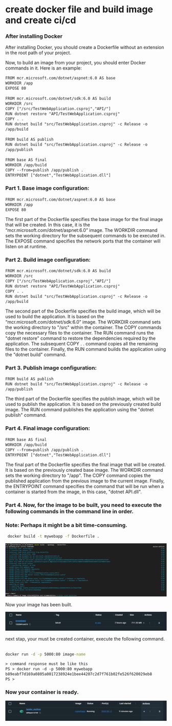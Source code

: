 
# create docker file and build image and create ci/cd

### After installing Docker
After installing Docker, you should create a Dockerfile without an extension in the root path of your project.

Now, to build an image from your project, you should enter Docker commands in it. Here is an example:

```docker
FROM mcr.microsoft.com/dotnet/aspnet:6.0 AS base
WORKDIR /app
EXPOSE 80

FROM mcr.microsoft.com/dotnet/sdk:6.0 AS build
WORKDIR /src
COPY ["/src/TestWebApplication.csproj","API/"]
RUN dotnet restore "API/TestWebApplication.csproj"
COPY . .
RUN dotnet build "src/TestWebApplication.csproj" -c Release -o /app/build

FROM build AS publish 
RUN dotnet build "src/TestWebApplication.csproj" -c Release -o /app/publish

FROM base AS final 
WORKDIR /app/build
COPY --from=publish /app/publish .
ENTRYPOINT ["dotnet","TestWebApplication.dll"]
```


### Part 1. Base image configuration:

```docker
FROM mcr.microsoft.com/dotnet/aspnet:6.0 AS base
WORKDIR /app
EXPOSE 80
```
The first part of the Dockerfile specifies the base image for the final image that will be created. In this case, it is the “mcr.microsoft.com/dotnet/aspnet:6.0” image. The WORKDIR command sets the working directory for the subsequent commands to be executed in. The EXPOSE command specifies the network ports that the container will listen on at runtime.

### Part 2. Build image configuration:

```docker
FROM mcr.microsoft.com/dotnet/sdk:6.0 AS build
WORKDIR /src
COPY ["/src/TestWebApplication.csproj","API/"]
RUN dotnet restore "API/TestWebApplication.csproj"
COPY . .
RUN dotnet build "src/TestWebApplication.csproj" -c Release -o /app/build
```

The second part of the Dockerfile specifies the build image, which will be used to build the application. It is based on the “mcr.microsoft.com/dotnet/sdk:6.0” image. The WORKDIR command sets the working directory to "/src" within the container. The COPY commands copy the necessary files to the container. The RUN command runs the "dotnet restore" command to restore the dependencies required by the application. The subsequent COPY . . command copies all the remaining files to the container. Finally, the RUN command builds the application using the "dotnet build" command.

### Part 3. Publish image configuration:

```docker
FROM build AS publish 
RUN dotnet build "src/TestWebApplication.csproj" -c Release -o /app/publish
```

The third part of the Dockerfile specifies the publish image, which will be used to publish the application. It is based on the previously created build image. The RUN command publishes the application using the "dotnet publish" command.

### Part 4. Final image configuration:

```docker
FROM base AS final 
WORKDIR /app/build
COPY --from=publish /app/publish .
ENTRYPOINT ["dotnet","TestWebApplication.dll"]
```

The final part of the Dockerfile specifies the final image that will be created. It is based on the previously created base image. The WORKDIR command sets the working directory to "/app". The COPY command copies the published application from the previous image to the current image. Finally, the ENTRYPOINT command specifies the command that will be run when a container is started from the image, in this case, "dotnet API.dll".


### Part 4. Now, for the image to be built, you need to execute the following commands in the command line in order.

### Note: Perhaps it might be a bit time-consuming.


```cmd
 docker build -t mywebapp -f Dockerfile .
```

![My Remote Image](https://github.com/nosratifarhad/Docker_CI_CD_DotNet6/blob/main/docs/Annotation1.png)

Now your image has been built.

![My Remote Image](https://github.com/nosratifarhad/Docker_CI_CD_DotNet6/blob/main/docs/Annotation2.png)

next stap, your must be created container, execute the following command.

```cmd

docker run -d -p 5000:80 image-name
```
```
> command response must be like this
PS > docker run -d -p 5000:80 mywebapp
b89eabf7d169a0805a0017238924e1bee44207c2d7f761b02fe526f620029eb8
PS > 
```

### Now your container is ready.

![My Remote Image](https://github.com/nosratifarhad/Docker_CI_CD_DotNet6/blob/main/docs/Annotation3.png)